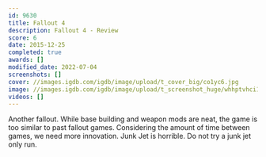 ```yaml
---
id: 9630
title: Fallout 4
description: Fallout 4 - Review
score: 6
date: 2015-12-25
completed: true
awards: []
modified_date: 2022-07-04
screenshots: []
cover: //images.igdb.com/igdb/image/upload/t_cover_big/co1yc6.jpg
image: //images.igdb.com/igdb/image/upload/t_screenshot_huge/whhptvhci1bdoqolofjo.jpg
videos: []
---
```

Another fallout. While base building and weapon mods are neat, the game is too similar to past fallout games. Considering the amount of time between games, we need more innovation. Junk Jet is horrible. Do not try a junk jet only run.